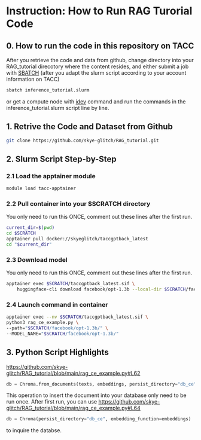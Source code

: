 # Instruction: How to Run RAG Turorial Code

## 0. How to run the code in this repository on TACC

After you retrieve the code and data from github, change directory into your RAG_tutorial direcotory where the content resides, and
either submit a job with [SBATCH](https://tacc.github.io/TeachingWithTACC/02.running_jobs/) (after you adapt the slurm script according to your account information on TACC)

```bash
sbatch inference_tutorial.slurm
```

or get a compute node with [idev](https://docs.tacc.utexas.edu/software/idev/) command and run the commands in the inference_tutorial.slurm script line by line.

## 1. Retrive the Code and Dataset from Github

```bash
git clone https://github.com/skye-glitch/RAG_tutorial.git
```

## 2. Slurm Script Step-by-Step

### 2.1 Load the apptainer module

```bash
module load tacc-apptainer
```

### 2.2 Pull container into your $SCRATCH directory
You only need to run this ONCE,
comment out these lines after the first run. 

```bash
current_dir=$(pwd)
cd $SCRATCH
apptainer pull docker://skyeglitch/taccgptback_latest
cd "$current_dir"
```

### 2.3 Download model
You only need to run this ONCE,
comment out these lines after the first run.

```bash
apptainer exec $SCRATCH/taccgptback_latest.sif \
    huggingface-cli download facebook/opt-1.3b --local-dir $SCRATCH/facebook/opt-1.3b/
```
### 2.4 Launch command in container

```bash
apptainer exec --nv $SCRATCH/taccgptback_latest.sif \
python3 rag_ce_example.py \
--path="$SCRATCH/facebook/opt-1.3b/" \
--MODEL_NAME="$SCRATCH/facebook/opt-1.3b/" 
```

## 3. Python Script Highlights

https://github.com/skye-glitch/RAG_tutorial/blob/main/rag_ce_example.py#L62
```python
db = Chroma.from_documents(texts, embeddings, persist_directory="db_ce")
```
This operation to insert the document into your database only need to be run once.
After first run, you can use 
https://github.com/skye-glitch/RAG_tutorial/blob/main/rag_ce_example.py#L64

```python
db = Chroma(persist_directory="db_ce", embedding_function=embeddings)
```
to inquire the databse.

